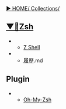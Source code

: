 [▶︎ HOME/ Collections/](https://gitpress.io/@sh16ma/collections)


## [▼🐚Zsh](https://gitpress.io/c/zsh__/)
- - [Z Shell](zsh_init.md)
- - [履歴](zsh_history).md


## Plugin
- - [Oh-My-Zsh](mw_zsh.md)
